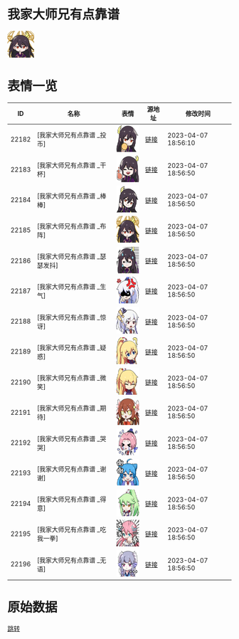 # 我家大师兄有点靠谱 

<img src="./cover.png" height="60" alt="cover" />

# 表情一览

|ID|名称|表情|源地址|修改时间|
|----|----|----|----|----|
|22182|[我家大师兄有点靠谱 _投币]|<img src="./pic/022182_%5B我家大师兄有点靠谱 _投币%5D.png" height="60" alt="投币"/>|[链接](https://i0.hdslb.com/bfs/garb/d9a57521c15a1c97c199f6ac2b69006a252ebdb9.png)|2023-04-07 18:56:10|
|22183|[我家大师兄有点靠谱 _干杯]|<img src="./pic/022183_%5B我家大师兄有点靠谱 _干杯%5D.png" height="60" alt="干杯"/>|[链接](https://i0.hdslb.com/bfs/garb/db64081e7bd103f9f1400dcabb0f06725d63aff3.png)|2023-04-07 18:56:50|
|22184|[我家大师兄有点靠谱 _棒棒]|<img src="./pic/022184_%5B我家大师兄有点靠谱 _棒棒%5D.png" height="60" alt="棒棒"/>|[链接](https://i0.hdslb.com/bfs/garb/c841cef43039b7d1dde75f0fed835eb8037d044a.png)|2023-04-07 18:56:50|
|22185|[我家大师兄有点靠谱 _布阵]|<img src="./pic/022185_%5B我家大师兄有点靠谱 _布阵%5D.png" height="60" alt="布阵"/>|[链接](https://i0.hdslb.com/bfs/garb/25dd2874165f35ce1b3b6bc5ac09e521cf37feb3.png)|2023-04-07 18:56:50|
|22186|[我家大师兄有点靠谱 _瑟瑟发抖]|<img src="./pic/022186_%5B我家大师兄有点靠谱 _瑟瑟发抖%5D.png" height="60" alt="瑟瑟发抖"/>|[链接](https://i0.hdslb.com/bfs/garb/ea9a504c55c182cbaece5dcfe4cc2ed4cf9b95de.png)|2023-04-07 18:56:50|
|22187|[我家大师兄有点靠谱 _生气]|<img src="./pic/022187_%5B我家大师兄有点靠谱 _生气%5D.png" height="60" alt="生气"/>|[链接](https://i0.hdslb.com/bfs/garb/664f43b1cae891d62d2fc360947d3d0fba76fa7e.png)|2023-04-07 18:56:50|
|22188|[我家大师兄有点靠谱 _惊讶]|<img src="./pic/022188_%5B我家大师兄有点靠谱 _惊讶%5D.png" height="60" alt="惊讶"/>|[链接](https://i0.hdslb.com/bfs/garb/a0db918242a4904daf21e185403638d3cd6ac814.png)|2023-04-07 18:56:50|
|22189|[我家大师兄有点靠谱 _疑惑]|<img src="./pic/022189_%5B我家大师兄有点靠谱 _疑惑%5D.png" height="60" alt="疑惑"/>|[链接](https://i0.hdslb.com/bfs/garb/6572207b650ac416a6c3c659c11aaa789def9266.png)|2023-04-07 18:56:50|
|22190|[我家大师兄有点靠谱 _微笑]|<img src="./pic/022190_%5B我家大师兄有点靠谱 _微笑%5D.png" height="60" alt="微笑"/>|[链接](https://i0.hdslb.com/bfs/garb/b261d6358103b196e1bc4489190d3f52a457c90d.png)|2023-04-07 18:56:50|
|22191|[我家大师兄有点靠谱 _期待]|<img src="./pic/022191_%5B我家大师兄有点靠谱 _期待%5D.png" height="60" alt="期待"/>|[链接](https://i0.hdslb.com/bfs/garb/cacf6570dd340456fecda4dd66376bdf6411d99a.png)|2023-04-07 18:56:50|
|22192|[我家大师兄有点靠谱 _哭哭]|<img src="./pic/022192_%5B我家大师兄有点靠谱 _哭哭%5D.png" height="60" alt="哭哭"/>|[链接](https://i0.hdslb.com/bfs/garb/6e3be91b2e7cb7f0a8d5d1a7b6c3685fe2d10cc8.png)|2023-04-07 18:56:50|
|22193|[我家大师兄有点靠谱 _谢谢]|<img src="./pic/022193_%5B我家大师兄有点靠谱 _谢谢%5D.png" height="60" alt="谢谢"/>|[链接](https://i0.hdslb.com/bfs/garb/95451571554b5747794b6983cb78fd94d4d60cb0.png)|2023-04-07 18:56:50|
|22194|[我家大师兄有点靠谱 _得意]|<img src="./pic/022194_%5B我家大师兄有点靠谱 _得意%5D.png" height="60" alt="得意"/>|[链接](https://i0.hdslb.com/bfs/garb/d1685ea6c6fba3731473cc4164deeea2f7fd8778.png)|2023-04-07 18:56:50|
|22195|[我家大师兄有点靠谱 _吃我一拳]|<img src="./pic/022195_%5B我家大师兄有点靠谱 _吃我一拳%5D.png" height="60" alt="吃我一拳"/>|[链接](https://i0.hdslb.com/bfs/garb/85b6eab5e62ca68c9fb3bbdc8e2b70454affd49d.png)|2023-04-07 18:56:50|
|22196|[我家大师兄有点靠谱 _无语]|<img src="./pic/022196_%5B我家大师兄有点靠谱 _无语%5D.png" height="60" alt="无语"/>|[链接](https://i0.hdslb.com/bfs/garb/7283ca71f26510e222c148529c87a58e0cb3abec.png)|2023-04-07 18:56:50|

# 原始数据

[跳转](./raw.json)

